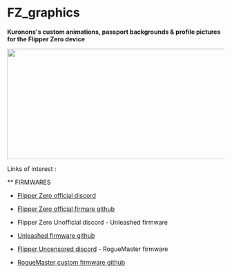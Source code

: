 # FZ_graphics

__Kuronons's custom animations, passport backgrounds & profile pictures for the Flipper Zero device__

<p align="center">
<img width="512" height="256" src="https://user-images.githubusercontent.com/110337784/193953126-9f626206-89fc-46a1-8aaf-e3e39b84cd24.jpg">
</p>

Links of interest :

** FIRMWARES

- [Flipper Zero official discord](https://discord.com/channels/937479784148115456/996111578543960194)
- [Flipper Zero official firmare github](https://github.com/flipperdevices/flipperzero-firmware)

- Flipper Zero Unofficial discord - Unleashed firmware
- [Unleashed firmware github](https://github.com/Eng1n33r/flipperzero-firmware)

- [Flipper Uncensored discord](https://discord.com/channels/213686842745290752/213686842745290752) - RogueMaster firmware
- [RogueMaster custom firmware github](https://github.com/RogueMaster/flipperzero-firmware-wPlugins/releases)
